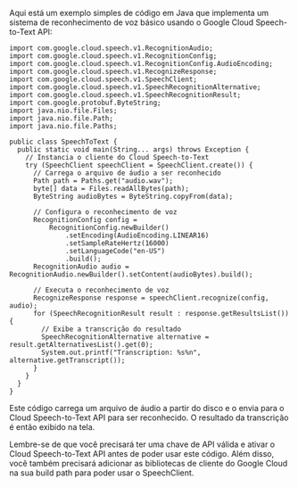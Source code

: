 Aqui está um exemplo simples de código em Java que implementa um sistema de reconhecimento de voz básico usando o Google Cloud Speech-to-Text API:

```
import com.google.cloud.speech.v1.RecognitionAudio;
import com.google.cloud.speech.v1.RecognitionConfig;
import com.google.cloud.speech.v1.RecognitionConfig.AudioEncoding;
import com.google.cloud.speech.v1.RecognizeResponse;
import com.google.cloud.speech.v1.SpeechClient;
import com.google.cloud.speech.v1.SpeechRecognitionAlternative;
import com.google.cloud.speech.v1.SpeechRecognitionResult;
import com.google.protobuf.ByteString;
import java.nio.file.Files;
import java.nio.file.Path;
import java.nio.file.Paths;

public class SpeechToText {
  public static void main(String... args) throws Exception {
    // Instancia o cliente do Cloud Speech-to-Text
    try (SpeechClient speechClient = SpeechClient.create()) {
      // Carrega o arquivo de áudio a ser reconhecido
      Path path = Paths.get("audio.wav");
      byte[] data = Files.readAllBytes(path);
      ByteString audioBytes = ByteString.copyFrom(data);

      // Configura o reconhecimento de voz
      RecognitionConfig config =
          RecognitionConfig.newBuilder()
              .setEncoding(AudioEncoding.LINEAR16)
              .setSampleRateHertz(16000)
              .setLanguageCode("en-US")
              .build();
      RecognitionAudio audio = RecognitionAudio.newBuilder().setContent(audioBytes).build();

      // Executa o reconhecimento de voz
      RecognizeResponse response = speechClient.recognize(config, audio);
      for (SpeechRecognitionResult result : response.getResultsList()) {
        // Exibe a transcrição do resultado
        SpeechRecognitionAlternative alternative = result.getAlternativesList().get(0);
        System.out.printf("Transcription: %s%n", alternative.getTranscript());
      }
    }
  }
}
```

Este código carrega um arquivo de áudio a partir do disco e o envia para o Cloud Speech-to-Text API para ser reconhecido. O resultado da transcrição é então exibido na tela.

Lembre-se de que você precisará ter uma chave de API válida e ativar o Cloud Speech-to-Text API antes de poder usar este código. Além disso, você também precisará adicionar as bibliotecas de cliente do Google Cloud na sua build path para poder usar o SpeechClient.
